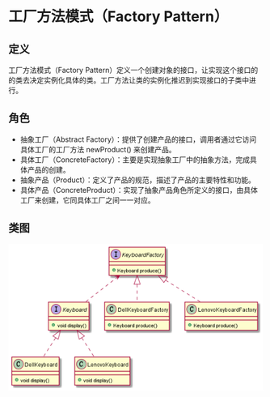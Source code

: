# 工厂方法模式（Factory Pattern）

## 定义

工厂方法模式（Factory Pattern）定义一个创建对象的接口，让实现这个接口的的类去决定实例化具体的类。工厂方法让类的实例化推迟到实现接口的子类中进行。

## 角色

- 抽象工厂（Abstract Factory）：提供了创建产品的接口，调用者通过它访问具体工厂的工厂方法 newProduct() 来创建产品。
- 具体工厂（ConcreteFactory）：主要是实现抽象工厂中的抽象方法，完成具体产品的创建。
- 抽象产品（Product）：定义了产品的规范，描述了产品的主要特性和功能。
- 具体产品（ConcreteProduct）：实现了抽象产品角色所定义的接口，由具体工厂来创建，它同具体工厂之间一一对应。

## 类图

![工厂方法模式（Factory Pattern）](src/main/resources/static/diagram.png '工厂方法模式（Factory Pattern）')

